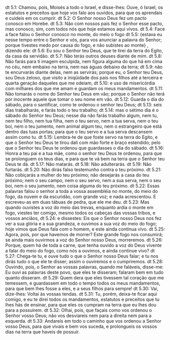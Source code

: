 dt 5.1: Chamou, pois, Moisés a todo o Israel, e disse-lhes: Ouve, ó Israel, os estatutos e preceitos que hoje vos falo aos ouvidos, para que os aprendais e cuideis em os cumprir.
dt 5.2: O Senhor nosso Deus fez um pacto conosco em Horebe.
dt 5.3: Não com nossos pais fez o Senhor esse pacto, mas conosco, sim, com todos nós que hoje estamos aqui vivos.
dt 5.4: Face a face falou o Senhor conosco no monte, do meio o fogo
dt 5.5: {estava eu nesse tempo entre o Senhor e vós, para vos anunciar a palavra do Senhor; porque tivestes medo por causa do fogo, e não subistes ao monte} , dizendo ele:
dt 5.6: Eu sou o Senhor teu Deus, que te tirei da terra do Egito, da casa da servidão.
dt 5.7: Não terás outros deuses diante de mim.
dt 5.8: Não farás para ti imagem esculpida, nem figura alguma do que há em cima no céu, nem embaixo na terra, nem nas águas debaixo da terra;
dt 5.9: não te encurvarás diante delas, nem as servirás; porque eu, o Senhor teu Deus, sou Deus zeloso, que visito a iniqüidade dos pais nos filhos até a terceira e quarta geração daqueles que me odeiam,
dt 5.10: e uso de misericórdia com milhares dos que me amam e guardam os meus mandamentos.
dt 5.11: Não tomarás o nome do Senhor teu Deus em vão; porque o Senhor não terá por inocente aquele que tomar o seu nome em vão.
dt 5.12: Guarda o dia do sábado, para o santificar, como te ordenou o senhor teu Deus;
dt 5.13: seis dias trabalharás, e farás todo o teu trabalho;
dt 5.14: mas o sétimo dia é o sábado do Senhor teu Deus; nesse dia não farás trabalho algum, nem tu, nem teu filho, nem tua filha, nem o teu servo, nem a tua serva, nem o teu boi, nem o teu jumento, nem animal algum teu, nem o estrangeiro que está dentro das tuas portas; para que o teu servo e a tua serva descansem assim como tu.
dt 5.15: Lembra-te de que foste servo na terra do Egito, e que o Senhor teu Deus te tirou dali com mão forte e braço estendido; pelo que o Senhor teu Deus te ordenou que guardasses o dia do sábado.
dt 5.16: Honra a teu pai e a tua mãe, como o senhor teu Deus te ordenou, para que se prolonguem os teus dias, e para que te vá bem na terra que o Senhor teu Deus te dá.
dt 5.17: Não matarás.
dt 5.18: Não adulterarás.
dt 5.19: Não furtarás.
dt 5.20: Não dirás falso testemunho contra o teu próximo.
dt 5.21: Não cobiçarás a mulher do teu próximo; não desejarás a casa do teu próximo; nem o seu campo, nem o seu servo, nem a sua serva, nem o seu boi, nem o seu jumento, nem coisa alguma do teu próximo.
dt 5.22: Essas palavras falou o senhor a toda a vossa assembléia no monte, do meio do fogo, da nuvem e da escuridão, com grande voz; e nada acrescentou. E escreveu-as em duas tábuas de pedra, que ele me deu.
dt 5.23: Mas quando ouvistes a voz do meio das trevas, enquanto ardia o monte em fogo, viestes ter comigo, mesmo todos os cabeças das vossas tribos, e vossos anciãos,
dt 5.24: e dissestes: Eis que o Senhor nosso Deus nos fez ver a sua glória e a sua grandeza, e ouvimos a sua voz do meio do fogo; hoje vimos que Deus fala com o homem, e este ainda continua vivo.
dt 5.25: Agora, pois, por que havemos de morrer? Este grande fogo nos consumirá; se ainda mais ouvirmos a voz do Senhor nosso Deus, morreremos.
dt 5.26: Porque, quem há de toda a carne, que tenha ouvido a voz do Deus vivente a falar do meio do fogo, como nós a ouvimos, e ainda continue vivo?
dt 5.27: Chega-te tu, e ouve tudo o que o Senhor nosso Deus falar; e tu nos dirás tudo o que ele te disser; assim o ouviremos e o cumpriremos.
dt 5.28: Ouvindo, pois, o Senhor as vossas palavras, quando me faláveis, disse-me: Eu ouvi as palavras deste povo, que eles te disseram; falaram bem em tudo quanto disseram.
dt 5.29: Quem dera que eles tivessem tal coração que me temessem, e guardassem em todo o tempo todos os meus mandamentos, para que bem lhes fosse a eles, e a seus filhos para sempre!
dt 5.30: Vai, dize-lhes: Voltai às vossas tendas.
dt 5.31: Tu, porém, deixa-te ficar aqui comigo, e eu te direi todos os mandamentos, estatutos e preceitos que tu lhes hás de ensinar, para que eles os cumpram na terra que eu lhes dou para a possuírem.
dt 5.32: Olhai, pois, que façais como vos ordenou o Senhor vosso Deus; não vos desviareis nem para a direita nem para a esquerda.
dt 5.33: Andareis em todo o caminho que vos ordenou a Senhor vosso Deus, para que vivais e bem vos suceda, e prolongueis os vossos dias na terra que haveis de possuir.
